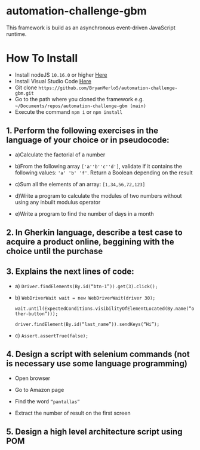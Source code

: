 # automation-challenge-gbm

This framework is build as an asynchronous event-driven JavaScript runtime.

# How To Install
- Install nodeJS ```10.16.0``` or higher [Here](https://nodejs.org/en/download/)
- Install Visual Studio Code [Here](https://visualstudio.microsoft.com/es/downloads/)
- Git clone ```https://github.com/BryanMerlo5/automation-challenge-gbm.git```
- Go to the path where you cloned the framework e.g. ```~/Documents/repos/automation-challenge-gbm (main)```
- Execute the command ```npm i``` or ```npm install```

## 1. Perform the following exercises in the language of your choice or in pseudocode:

- a)Calculate the factorial of a number

- b)From the following array ```['a''b''c''d']```, validate if it contains the following values: ```'a' 'b' 'f'```. Return a Boolean depending on the result

- c)Sum all the elements of an array: ```[1,34,56,72,123]```

- d)Write a program to calculate the modules of two numbers without using any inbuilt modulus operator

- e)Write a program to find the number of days in a month

 

## 2. In Gherkin language, describe a test case to acquire a product online, beggining with the choice until the purchase

 

## 3. Explains the next lines of code:

- a) ```Driver.findElements(By.id(“btn-1”)).get(3).click();```

- b) ```WebDriverWait wait = new WebDriverWait(driver 30);``` 

    ```wait.until(ExpectedConditions.visibilityOfElementLocated(By.name(“other-button”)));```

    ```driver.findElement(By.id(“last_name”)).sendKeys(“Hi”);```

- c) ```Assert.assertTrue(false);```

 

## 4. Design a script with selenium commands (not is necessary use some language programming)

- Open browser

- Go to Amazon page

- Find  the word ```“pantallas”```

- Extract the number of result on the first screen

 

## 5. Design a high level architecture script using POM
